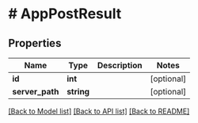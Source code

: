 # # AppPostResult

## Properties

Name | Type | Description | Notes
------------ | ------------- | ------------- | -------------
**id** | **int** |  | [optional]
**server_path** | **string** |  | [optional]

[[Back to Model list]](../../README.md#models) [[Back to API list]](../../README.md#endpoints) [[Back to README]](../../README.md)
